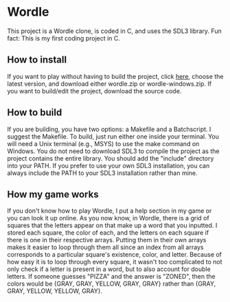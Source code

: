 # Wordle

<p>This project is a Wordle clone, is coded in C, and uses the SDL3 library. Fun fact: This is my first coding project in C.</p>

<h2>How to install</h2>

<p>If you want to play without having to build the project, click <a href="https://github.com/kensoto-martinez/wordle-sdl3/tags">here</a>, choose the latest version, and download either wordle.zip or wordle-windows.zip. If you want to build/edit the project, download the source code.</p>

<h2>How to build</h2>

<p>If you are building, you have two options: a Makefile and a Batchscript. I suggest the Makefile. To build, just run either one inside your terminal. You will need a Unix terminal (e.g., MSYS) to use the make command on Windows. You do not need to download SDL3 to compile the project as the project contains the entire library. You should add the "include" directory into your PATH. If you prefer to use your own SDL3 installation, you can always include the PATH to your SDL3 installation rather than mine.</p>

<h2>How my game works</h2>

<p>If you don't know how to play Wordle, I put a help section in my game or you can look it up online. As you now know, in Wordle, there is a grid of squares that the letters appear on that make up a word that you inputted. I stored each square, the color of each, and the letters on each square if there is one in their respective arrays. Putting them in their own arrays makes it easier to loop through them all since an index from all arrays corresponds to a particular square's existence, color, and letter. Because of how easy it is to loop through every square, it wasn't too complicated to not only check if a letter is present in a word, but to also account for double letters. If someone guesses "PIZZA" and the answer is "ZONED", then the colors would be {GRAY, GRAY, YELLOW, GRAY, GRAY} rather than {GRAY, GRAY, YELLOW, YELLOW, GRAY}.</p>

